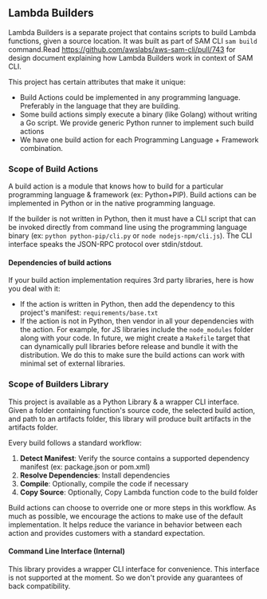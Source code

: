 ## Lambda Builders

Lambda Builders is a separate project that contains scripts to build Lambda functions, given a source location. It was
built as part of SAM CLI `sam build` command.Read https://github.com/awslabs/aws-sam-cli/pull/743 for design document 
explaining how Lambda Builders work in context of SAM CLI. 

This project has certain attributes that make it unique:

- Build Actions could be implemented in any programming language. Preferably in the language that they are building.
- Some build actions simply execute a binary (like Golang) without writing a Go script. 
  We provide generic Python runner to implement such build actions
- We have one build action for each Programming Language + Framework combination. 

### Scope of Build Actions

A build action is a module that knows how to build for a particular programming language & framework (ex: Python+PIP).
Build actions can be implemented in Python or in the native programming language.

If the builder is not written in Python, then it must have a CLI script that can be invoked directly from command 
line using the programming language binary (ex: `python python-pip/cli.py` or `node nodejs-npm/cli.js`). 
The CLI interface speaks the JSON-RPC protocol over stdin/stdout.

#### Dependencies of build actions
If your build action implementation requires 3rd party libraries, here is how you deal with it:
 
- If the action is written in Python, then add the dependency to this project's manifest: `requirements/base.txt`
- If the action is not in Python, then vendor in all your dependencies with the action. For example, for JS libraries 
  include the `node_modules` folder along with your code. In future, we might create a `Makefile` target that can
  dynamically pull libraries before release and bundle it with the distribution. We do this to make sure the build 
  actions can work with minimal set of external libraries.
 
  
### Scope of Builders Library

This project is available as a Python Library & a wrapper CLI interface. Given a folder containing function's source
code, the selected build action, and path to an artifacts folder, this library will produce built artifacts in the
artifacts folder. 

Every build follows a standard workflow:

1. **Detect Manifest**: Verify the source contains a supported dependency manifest (ex: package.json or pom.xml)
1. **Resolve Dependencies**: Install dependencies
1. **Compile**: Optionally, compile the code if necessary
1. **Copy Source**: Optionally, Copy Lambda function code to the build folder

Build actions can choose to override one or more steps in this workflow. As much as possible, we encourage the actions
to make use of the default implementation. It helps reduce the variance in behavior between each action and provides
customers with a standard expectation. 

#### Command Line Interface (Internal)
This library provides a wrapper CLI interface for convenience. This interface is not supported at the moment. So we 
don't provide any guarantees of back compatibility. 


